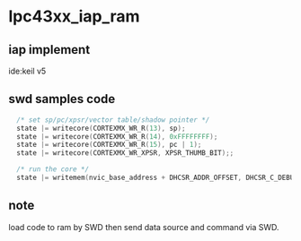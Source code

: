 # lpc43xx_iap_ram
## iap implement 
ide:keil v5
## swd samples code

```C
  /* set sp/pc/xpsr/vector table/shadow pointer */
  state |= writecore(CORTEXMX_WR_R(13), sp);
  state |= writecore(CORTEXMX_WR_R(14), 0xFFFFFFFF);
  state |= writecore(CORTEXMX_WR_R(15), pc | 1);
  state |= writecore(CORTEXMX_WR_XPSR, XPSR_THUMB_BIT);;

  /* run the core */
  state |= writemem(nvic_base_address + DHCSR_ADDR_OFFSET, DHCSR_C_DEBUGEN);
 ```
## note
load code to ram by SWD then send data source and command via SWD.
